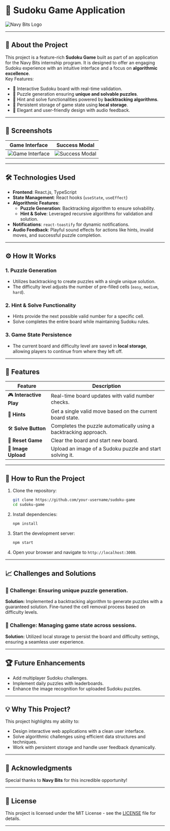 
# 🎲 **Sudoku Game Application**

![Navy Bits Logo](./public/navybit_logo.png)


---

## 🌟 **About the Project**

This project is a feature-rich **Sudoku Game** built as part of an application for the Navy Bits internship program. It is designed to offer an engaging Sudoku experience with an intuitive interface and a focus on **algorithmic excellence**.  
Key Features:
- 🔹 Interactive Sudoku board with real-time validation.
- 🔹 Puzzle generation ensuring **unique and solvable puzzles**.
- 🔹 Hint and solve functionalities powered by **backtracking algorithms**.
- 🔹 Persistent storage of game state using **local storage**.
- 🔹 Elegant and user-friendly design with audio feedback.

---

## 📸 **Screenshots**

| **Game Interface** | **Success Modal** |  
|---------------------|-------------------|  
| ![Game Interface](./screenshots/game_interface.png) | ![Success Modal](./screenshots/success_modal.png) |  

---

## 🛠️ **Technologies Used**

- **Frontend**: React.js, TypeScript  
- **State Management**: React hooks (`useState`, `useEffect`)  
- **Algorithmic Features**:  
  - **Puzzle Generation**: Backtracking algorithm to ensure solvability.  
  - **Hint & Solve**: Leveraged recursive algorithms for validation and solution.  
- **Notifications**: `react-toastify` for dynamic notifications.  
- **Audio Feedback**: Playful sound effects for actions like hints, invalid moves, and successful puzzle completion.

---

## ⚙️ **How It Works**

### 1. **Puzzle Generation**
- Utilizes backtracking to create puzzles with a single unique solution.  
- The difficulty level adjusts the number of pre-filled cells (`easy`, `medium`, `hard`).  

### 2. **Hint & Solve Functionality**
- Hints provide the next possible valid number for a specific cell.  
- Solve completes the entire board while maintaining Sudoku rules.

### 3. **Game State Persistence**
- The current board and difficulty level are saved in **local storage**, allowing players to continue from where they left off.

---

## 🧩 **Features**

| Feature              | Description                                                    |  
|----------------------|----------------------------------------------------------------|  
| 🎮 **Interactive Play** | Real-time board updates with valid number checks.            |  
| 🧠 **Hints**           | Get a single valid move based on the current board state.     |  
| 🛠️ **Solve Button**    | Completes the puzzle automatically using a backtracking approach. |  
| 🔄 **Reset Game**      | Clear the board and start new board.                              |  
| 📂 **Image Upload**    | Upload an image of a Sudoku puzzle and start solving it.      |  

---

## 🎯 **How to Run the Project**

1. Clone the repository:  
   ```bash
   git clone https://github.com/your-username/sudoku-game
   cd sudoku-game
   ```
2. Install dependencies:  
   ```bash
   npm install
   ```
3. Start the development server:  
   ```bash
   npm start
   ```
4. Open your browser and navigate to `http://localhost:3000`.

---

## 📈 **Challenges and Solutions**

### 🔹 Challenge: **Ensuring unique puzzle generation.**  
**Solution:** Implemented a backtracking algorithm to generate puzzles with a guaranteed solution. Fine-tuned the cell removal process based on difficulty levels.

### 🔹 Challenge: **Managing game state across sessions.**  
**Solution:** Utilized local storage to persist the board and difficulty settings, ensuring a seamless user experience.

---

## 🏆 **Future Enhancements**

- Add multiplayer Sudoku challenges.  
- Implement daily puzzles with leaderboards.  
- Enhance the image recognition for uploaded Sudoku puzzles.  

---

## 💡 **Why This Project?**

This project highlights my ability to:
- Design interactive web applications with a clean user interface.  
- Solve algorithmic challenges using efficient data structures and techniques.  
- Work with persistent storage and handle user feedback dynamically.

---

## 🤝 **Acknowledgments**

Special thanks to **Navy Bits** for this incredible opportunity!  

---

## 📄 **License**

This project is licensed under the MIT License - see the [LICENSE](LICENSE) file for details.

---
